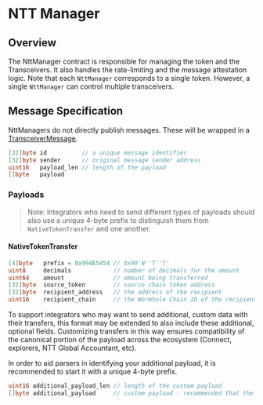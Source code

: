 # NTT Manager

## Overview

The NttManager contract is responsible for managing the token and the Transceivers. It also handles the rate-limiting and the message attestation logic. Note that each `NttManager` corresponds to a single token. However, a single `NttManager` can control multiple transceivers.

## Message Specification

NttManagers do not directly publish messages. These will be wrapped in a [TransceiverMessage](./Transceiver.md#transceivermessage).

```go
[32]byte id          // a unique message identifier
[32]byte sender      // original message sender address
uint16   payload_len // length of the payload
[]byte   payload
```

### Payloads

> Note: Integrators who need to send different types of payloads should also use a unique 4-byte prefix to distinguish them from `NativeTokenTransfer` and one another.

#### NativeTokenTransfer

```go
[4]byte   prefix = 0x994E5454 // 0x99'N''T''T'
uint8     decimals            // number of decimals for the amount
uint64    amount              // amount being transferred
[32]byte  source_token        // source chain token address
[32]byte  recipient_address   // the address of the recipient
uint16    recipient_chain     // the Wormhole Chain ID of the recipient
```

To support integrators who may want to send additional, custom data with their transfers, this format may be extended to also include these additional, optional fields. Customizing transfers in this way ensures compatibility of the canonical portion of the payload across the ecosystem (Connect, explorers, NTT Global Accountant, etc).

In order to aid parsers in identifying your additional payload, it is recommended to start it with a unique 4-byte prefix.

```go
uint16 additional_payload_len // length of the custom payload
[]byte additional_payload     // custom payload - recommended that the first 4 bytes are a unique prefix
```
